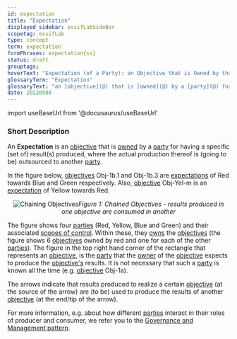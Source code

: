 ```yaml
---
id: expectation
title: "Expectation"
displayed_sidebar: essifLabSideBar
scopetag: essifLab
type: concept
term: expectation
formPhrases: expectation{ss}
status: draft
grouptags:
hoverText: "Expectation (of a Party): an Objective that is Owned by that Party for having a specific (set of) result(s) produced, where the actual production thereof is (going to be) outsourced to another Party."
glossaryTerm: "Expectation"
glossaryText: "an [objective](@) that is [owned](@) by a [party](@) for having a specific (set of) result(s) produced, where the actual production thereof is (going to be) outsourced to another [party](@)."
date: 20220908
---
```


import useBaseUrl from '@docusaurus/useBaseUrl'

### Short Description
An **Expectation** is an [objective](@) that is [owned](@) by a [party](@) for having a specific (set of) result(s) produced, where the actual production thereof is (going to be) outsourced to another [party](@).

In the figure below, [objectives](@) Obj-1b.1 and Obj-1b.3 are [expectations](@) of Red towards Blue and Green respectively. Also, [objective](@) Obj-Yel-m is an [expectation](@) of Yellow towards Red.

<p align="center">
<img
  alt="Chaining Objectives"
  src={useBaseUrl('images/essif-lab-objective-symbolnotation.png')}
/><i>Figure 1: Chained Objectives - results produced in one objective are consumed in another</i>
</p>

The figure shows four [parties](@) (Red, Yellow, Blue and Green) and their associated [scopes of control](scope-of-control@). Within these, they [owns](@) the [objectives](@) (the figure shows 6 [objectives](@) owned by red and one for each of the other [parties](@)). The figure in the top right hand corner of the rectangle that represents an [objective](@), is the [party](@) that the [owner](@) of the [objective](@) expects to produce the [objective's](@) results. It is not necessary that such a [party](@) is known all the time (e.g. [objective](@) Obj-1a).

The arrows indicate that results produced to realize a certain [objective](@) (at the source of the arrow) are (to be) used to produce the results of another [objective](@) (at the end/tip of the arrow).

For more information, e.g. about how different [parties](@) interact in their roles of producer and consumer, we refer you to the [Governance and Management pattern](pattern-governance-and-management@).